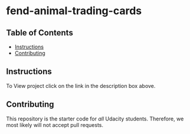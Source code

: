 # fend-animal-trading-cards

## Table of Contents

* [Instructions](#instructions)
* [Contributing](#contributing)

## Instructions

To View project click on the link in the description box above.

## Contributing

This repository is the starter code for _all_ Udacity students. Therefore, we most likely will not accept pull requests.
